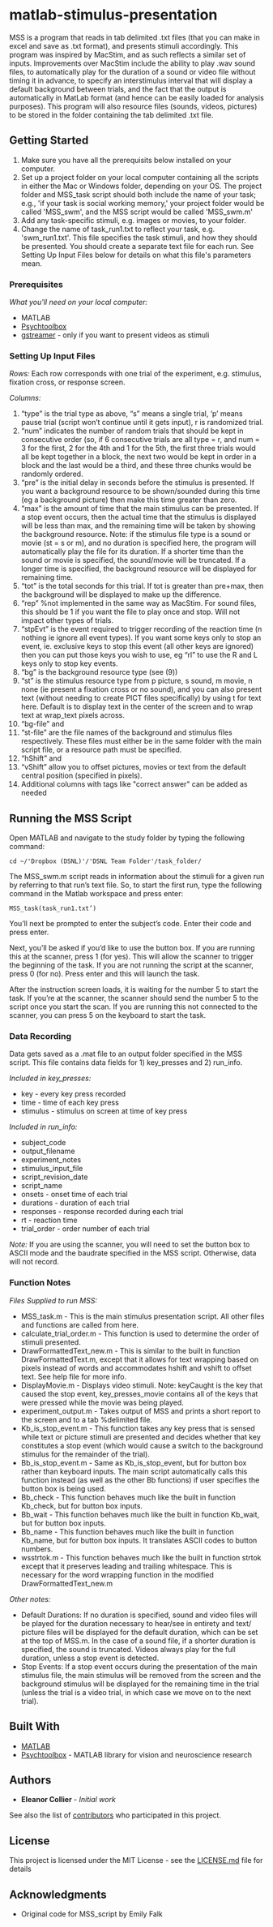 # matlab-stimulus-presentation

MSS is a program that reads in tab delimited .txt files (that you can make in excel and save as .txt format), and presents stimuli accordingly. This program was inspired by MacStim, and as such reflects a similar set of inputs. Improvements over MacStim include the ability to play .wav sound files, to automatically play for the duration of a sound or video file without timing it in advance, to specify an interstimulus interval that will display a default background between trials, and the fact that the output is automatically in MatLab format (and hence can be easily loaded for analysis purposes). This program will also resource files (sounds, videos, pictures) to be stored in the folder containing the tab delimited .txt file.

## Getting Started

1. Make sure you have all the prerequisits below installed on your computer.
2. Set up a project folder on your local computer containing all the scripts in either the Mac or Windows folder, depending on your OS. The project folder and MSS_task script should both include the name of your task; e.g., 'if your task is social working memory,' your project folder would be called 'MSS_swm', and the MSS script would be called 'MSS_swm.m'
3. Add any task-specific stimuli, e.g. images or movies, to your folder.
4. Change the name of task_run1.txt to reflect your task, e.g. 'swm_run1.txt'. This file specifies the task stimuli, and how they should be presented. You should create a separate text file for each run. See Setting Up Input Files below for details on what this file's parameters mean.

### Prerequisites

*What you'll need on your local computer:*
* MATLAB
* [Psychtoolbox](http://psychtoolbox.org/download)
* [gstreamer](https://raw.githubusercontent.com/Psychtoolbox-3/Psychtoolbox-3/master/Psychtoolbox/PsychDocumentation/GStreamer.m) - only if you want to present videos as stimuli

### Setting Up Input Files

*Rows:* Each row corresponds with one trial of the experiment, e.g. stimulus, fixation cross, or response screen.

*Columns:*
1. “type” is the trial type as above, “s” means a single trial, ‘p’ means pause trial (script won’t continue until it gets input), r is randomized trial.
2. “num” indicates the number of random trials that should be kept in consecutive order (so, if 6 consecutive trials are all type = r, and num = 3 for the first, 2 for the 4th and 1 for the 5th, the first three trials would all be kept together in a block, the next two would be kept in order in a block and the last would be a third, and these three chunks would be randomly ordered.
3. “pre” is the initial delay in seconds before the stimulus is presented. If you want a background resource to be shown/sounded during this time (eg a background picture) then make this time greater than zero.
4. “max” is the amount of time that the main stimulus can be presented.  If a stop event occurs, then the actual time that the stimulus is displayed will be less than max, and the remaining time will be taken by showing the background resource. Note: if the stimulus file type is a sound or movie (st = s or m), and no duration is specified here, the program will automatically play the file for its duration.  If a shorter time than the sound or movie is specified, the sound/movie will be truncated.  If a longer time is specified, the background resource will be displayed for remaining time.
5. “tot” is the total seconds for this trial.  If tot is greater than pre+max, then the background will be displayed to make up the difference.  
6. “rep” %not implemented in the same way as MacStim.  For sound files, this should be 1 if you want the file to play once and stop.  Will not impact other types of trials.
7. “stpEvt” is the event required to trigger recording of the reaction time (n nothing ie ignore all event types).  If you want some keys only to stop an event, ie. exclusive keys to stop this event (all other keys are ignored) then you can put those keys you wish to use, eg “rl” to use the R and L keys only to stop key events.
8. “bg” is the background resource type (see (9))
9. “st” is the stimulus resource type from p picture, s sound, m movie, n none (ie present a fixation cross or no sound), and you can also present text (without needing to create PICT files specifically) by using t for text here.  Default is to display text in the center of the screen and to wrap text at wrap_text pixels across.  
10. “bg-file” and 
11. “st-file” are the file names of the background and stimulus files respectively.  These files must either be in the same folder with the main script file, or a resource path must be specified.
12. “hShift” and
13. “vShift” allow you to offset pictures, movies or text from the default central position (specified in pixels).
14. Additional columns with tags like "correct answer" can be added as needed

## Running the MSS Script

Open MATLAB and navigate to the study folder by typing the following command:

```
cd ~/'Dropbox (DSNL)'/'DSNL Team Folder'/task_folder/
```

The MSS_swm.m script reads in information about the stimuli for a given run by referring to that run’s text file. So, to start the first run, type the following command in the Matlab workspace and press enter:

```
MSS_task(task_run1.txt’)
```

You’ll next be prompted to enter the subject’s code. Enter their code and press enter.

Next, you’ll be asked if you’d like to use the button box. If you are running this at the scanner, press 1 (for yes). This will allow the scanner to trigger the beginning of the task. If you are not running the script at the scanner, press 0 (for no). Press enter and this will launch the task.

After the instruction screen loads, it is waiting for the number 5 to start the task. If you’re at the scanner, the scanner should send the number 5 to the script once you start the scan. If you are running this not connected to the scanner, you can press 5 on the keyboard to start the task.


### Data Recording
Data gets saved as a .mat file to an output folder specified in the MSS script. This file contains data fields for 1) key_presses and 2) run_info.

*Included in key_presses:*
* key - every key press recorded
* time - time of each key press
* stimulus - stimulus on screen at time of key press

*Included in run_info:*
* subject_code
* output_filename
* experiment_notes
* stimulus_input_file
* script_revision_date
* script_name
* onsets - onset time of each trial
* durations - duration of each trial
* responses - response recorded during each trial
* rt - reaction time
* trial_order - order number of each trial

*Note:* If you are using the scanner, you will need to set the button box to ASCII mode and the baudrate specified in the MSS script. Otherwise, data will not record.


### Function Notes
*Files Supplied to run MSS:*
* MSS_task.m - This is the main stimulus presentation script.  All other files and functions are called from here.
* calculate_trial_order.m - This function is used to determine the order of stimuli presented. 
* DrawFormattedText_new.m - This is similar to the built in function DrawFormattedText.m, except that it allows for text wrapping based on pixels instead of words and accommodates hshift and vshift to offset text.  See help file for more info.
* DisplayMovie.m - Displays video stimuli. Note: keyCaught is the key that caused the stop event, key_presses_movie contains all of the keys that were pressed while the movie was being played.
* experiment_output.m - Takes output of MSS and prints a short report to the screen and to a tab
%delimited file.
* Kb_is_stop_event.m - This function takes any key press that is sensed while text or picture stimuli are presented and decides whether that key constitutes a stop event (which would cause a switch to the background stimulus for the remainder of the trial). 
* Bb_is_stop_event.m - Same as Kb_is_stop_event, but for button box rather than keyboard inputs. The main script automatically calls this function instead (as well as the other Bb functions) if user specifies the button box is being used.
* Bb_check - This function behaves much like the built in function Kb_check, but for button box inputs.
* Bb_wait - This function behaves much like the built in function Kb_wait, but for button box inputs.
* Bb_name - This function behaves much like the built in function Kb_name, but for button box inputs. It translates ASCII codes to button numbers.
* wsstrtok.m - This function behaves much like the built in function strtok except that it preserves leading and trailing whitespace. This is necessary for the word wrapping function in the modified DrawFormattedText_new.m

*Other notes:* 
* Default Durations: If no duration is specified, sound and video files will be played for the duration necessary to hear/see in entirety and text/ picture files will be displayed for the default duration, which can be set at the top of MSS.m. In the case of a sound file, if a shorter duration is specified, the sound is truncated.  Videos always play for the full duration, unless a stop event is detected. 
* Stop Events: If a stop event occurs during the presentation of the main  stimulus file, the main stimulus will be removed from the screen and the background stimulus will be displayed for the remaining time in the trial (unless the trial is a video trial, in which case we move on to the next trial).


## Built With

* [MATLAB](https://www.mathworks.com/help/matlab/)
* [Psychtoolbox](http://psychtoolbox.org/) - MATLAB library for vision and neuroscience research

## Authors

* **Eleanor Collier** - *Initial work*

See also the list of [contributors](https://github.com/your/project/contributors) who participated in this project.

## License

This project is licensed under the MIT License - see the [LICENSE.md](https://github.com/Dartmouth-Social-Neuroscience-Lab/matlab-stimulus-presentation/blob/master/LICENSE) file for details

## Acknowledgments

* Original code for MSS_script by Emily Falk
